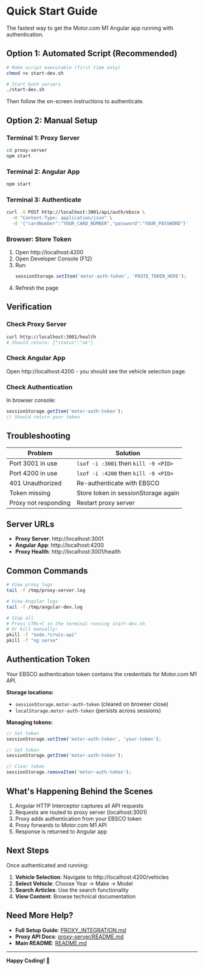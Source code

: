 # Quick Start Guide

The fastest way to get the Motor.com M1 Angular app running with authentication.

## Option 1: Automated Script (Recommended)

```bash
# Make script executable (first time only)
chmod +x start-dev.sh

# Start both servers
./start-dev.sh
```

Then follow the on-screen instructions to authenticate.

## Option 2: Manual Setup

### Terminal 1: Proxy Server

```bash
cd proxy-server
npm start
```

### Terminal 2: Angular App

```bash
npm start
```

### Terminal 3: Authenticate

```bash
curl -X POST http://localhost:3001/api/auth/ebsco \
  -H "Content-Type: application/json" \
  -d '{"cardNumber":"YOUR_CARD_NUMBER","password":"YOUR_PASSWORD"}'
```

### Browser: Store Token

1. Open http://localhost:4200
2. Open Developer Console (F12)
3. Run:
   ```javascript
   sessionStorage.setItem('motor-auth-token', 'PASTE_TOKEN_HERE');
   ```
4. Refresh the page

## Verification

### Check Proxy Server

```bash
curl http://localhost:3001/health
# Should return: {"status":"ok"}
```

### Check Angular App

Open http://localhost:4200 - you should see the vehicle selection page.

### Check Authentication

In browser console:
```javascript
sessionStorage.getItem('motor-auth-token');
// Should return your token
```

## Troubleshooting

| Problem | Solution |
|---------|----------|
| Port 3001 in use | `lsof -i :3001` then `kill -9 <PID>` |
| Port 4200 in use | `lsof -i :4200` then `kill -9 <PID>` |
| 401 Unauthorized | Re-authenticate with EBSCO |
| Token missing | Store token in sessionStorage again |
| Proxy not responding | Restart proxy server |

## Server URLs

- **Proxy Server**: http://localhost:3001
- **Angular App**: http://localhost:4200
- **Proxy Health**: http://localhost:3001/health

## Common Commands

```bash
# View proxy logs
tail -f /tmp/proxy-server.log

# View Angular logs
tail -f /tmp/angular-dev.log

# Stop all
# Press CTRL+C in the terminal running start-dev.sh
# Or kill manually:
pkill -f "node.*cruis-api"
pkill -f "ng serve"
```

## Authentication Token

Your EBSCO authentication token contains the credentials for Motor.com M1 API.

**Storage locations:**
- `sessionStorage.motor-auth-token` (cleared on browser close)
- `localStorage.motor-auth-token` (persists across sessions)

**Managing tokens:**
```javascript
// Set token
sessionStorage.setItem('motor-auth-token', 'your-token');

// Get token
sessionStorage.getItem('motor-auth-token');

// Clear token
sessionStorage.removeItem('motor-auth-token');
```

## What's Happening Behind the Scenes

1. Angular HTTP Interceptor captures all API requests
2. Requests are routed to proxy server (localhost:3001)
3. Proxy adds authentication from your EBSCO token
4. Proxy forwards to Motor.com M1 API
5. Response is returned to Angular app

## Next Steps

Once authenticated and running:

1. **Vehicle Selection**: Navigate to http://localhost:4200/vehicles
2. **Select Vehicle**: Choose Year → Make → Model
3. **Search Articles**: Use the search functionality
4. **View Content**: Browse technical documentation

## Need More Help?

- **Full Setup Guide**: [PROXY_INTEGRATION.md](./PROXY_INTEGRATION.md)
- **Proxy API Docs**: [proxy-server/README.md](./proxy-server/README.md)
- **Main README**: [README.md](./README.md)

---

**Happy Coding! 🚀**

